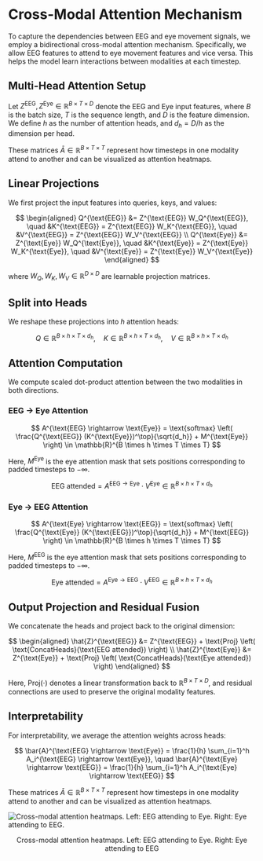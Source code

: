 # Cross-Modal Attention Mechanism

To capture the dependencies between EEG and eye movement signals, we employ a bidirectional cross-modal attention mechanism. Specifically, we allow EEG features to attend to eye movement features and vice versa. This helps the model learn interactions between modalities at each timestep.

## Multi-Head Attention Setup

Let $Z^{\text{EEG}}, Z^{\text{Eye}} \in \mathbb{R}^{B \times T \times D}$ denote the EEG and Eye input features, where $B$ is the batch size, $T$ is the sequence length, and $D$ is the feature dimension. We define $h$ as the number of attention heads, and $d_h = D/h$ as the dimension per head.

These matrices $\bar{A} \in \mathbb{R}^{B \times T \times T}$ represent how timesteps in one modality attend to another and can be visualized as attention heatmaps.

## Linear Projections

We first project the input features into queries, keys, and values:

$$
\begin{aligned}
Q^{\text{EEG}} &= Z^{\text{EEG}} W_Q^{\text{EEG}}, \quad &K^{\text{EEG}} = Z^{\text{EEG}} W_K^{\text{EEG}}, \quad &V^{\text{EEG}} = Z^{\text{EEG}} W_V^{\text{EEG}} \\
Q^{\text{Eye}} &= Z^{\text{Eye}} W_Q^{\text{Eye}}, \quad &K^{\text{Eye}} = Z^{\text{Eye}} W_K^{\text{Eye}}, \quad &V^{\text{Eye}} = Z^{\text{Eye}} W_V^{\text{Eye}}
\end{aligned}
$$

where $W_Q, W_K, W_V \in \mathbb{R}^{D \times D}$ are learnable projection matrices.

## Split into Heads

We reshape these projections into $h$ attention heads:

$$
Q \in \mathbb{R}^{B \times h \times T \times d_h}, \quad K \in \mathbb{R}^{B \times h \times T \times d_h}, \quad V \in \mathbb{R}^{B \times h \times T \times d_h}
$$

## Attention Computation

We compute scaled dot-product attention between the two modalities in both directions.

### EEG → Eye Attention

$$
A^{\text{EEG} \rightarrow \text{Eye}} = \text{softmax} \left( \frac{Q^{\text{EEG}} (K^{\text{Eye}})^\top}{\sqrt{d_h}} + M^{\text{Eye}} \right) \in \mathbb{R}^{B \times h \times T \times T}
$$

Here, $M^{\text{Eye}}$ is the eye attention mask that sets positions corresponding to padded timesteps to $-\infty$.

$$
\text{EEG attended} = A^{\text{EEG} \rightarrow \text{Eye}} \cdot V^{\text{Eye}} \in \mathbb{R}^{B \times h \times T \times d_h}
$$

### Eye → EEG Attention

$$
A^{\text{Eye} \rightarrow \text{EEG}} = \text{softmax} \left( \frac{Q^{\text{Eye}} (K^{\text{EEG}})^\top}{\sqrt{d_h}} + M^{\text{EEG}} \right) \in \mathbb{R}^{B \times h \times T \times T}
$$

Here, $M^{\text{EEG}}$ is the eye attention mask that sets positions corresponding to padded timesteps to $-\infty$.

$$
\text{Eye attended} = A^{\text{Eye} \rightarrow \text{EEG}} \cdot V^{\text{EEG}} \in \mathbb{R}^{B \times h \times T \times d_h}
$$

## Output Projection and Residual Fusion

We concatenate the heads and project back to the original dimension:

$$
\begin{aligned}
\hat{Z}^{\text{EEG}} &= Z^{\text{EEG}} + \text{Proj} \left( \text{ConcatHeads}(\text{EEG attended}) \right) \\
\hat{Z}^{\text{Eye}} &= Z^{\text{Eye}} + \text{Proj} \left( \text{ConcatHeads}(\text{Eye attended}) \right)
\end{aligned}
$$

Here, $\text{Proj}(\cdot)$ denotes a linear transformation back to $\mathbb{R}^{B \times T \times D}$, and residual connections are used to preserve the original modality features.

## Interpretability

For interpretability, we average the attention weights across heads:

$$
\bar{A}^{\text{EEG} \rightarrow \text{Eye}} = \frac{1}{h} \sum_{i=1}^h A_i^{\text{EEG} \rightarrow \text{Eye}}, \quad 
\bar{A}^{\text{Eye} \rightarrow \text{EEG}} = \frac{1}{h} \sum_{i=1}^h A_i^{\text{Eye} \rightarrow \text{EEG}}
$$

These matrices $\bar{A} \in \mathbb{R}^{B \times T \times T}$ represent how timesteps in one modality attend to another and can be visualized as attention heatmaps.

![Cross-modal attention heatmaps. Left: EEG attending to Eye. Right: Eye attending to EEG.](https://github.com/user-attachments/assets/92bd891f-c694-4b12-aaf1-5d569844b898)

<div align="center">Cross-modal attention heatmaps. Left: EEG attending to Eye. Right: Eye attending to EEG</div>
